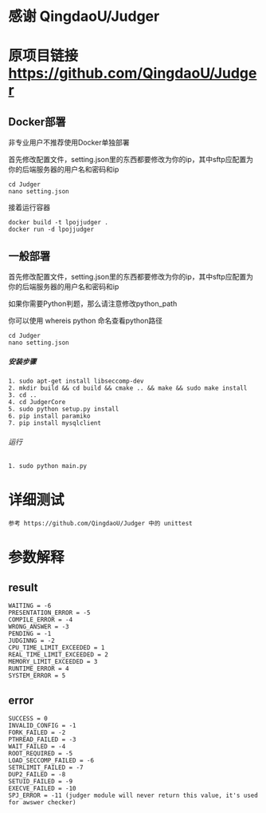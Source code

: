 
# 感谢 QingdaoU/Judger

# 原项目链接 https://github.com/QingdaoU/Judger


## Docker部署
非专业用户不推荐使用Docker单独部署

首先修改配置文件，setting.json里的东西都要修改为你的ip，其中sftp应配置为你的后端服务器的用户名和密码和ip
``` 
cd Judger
nano setting.json
```
接着运行容器
```
docker build -t lpojjudger .
docker run -d lpojjudger
```

## 一般部署

首先修改配置文件，setting.json里的东西都要修改为你的ip，其中sftp应配置为你的后端服务器的用户名和密码和ip

如果你需要Python判题，那么请注意修改python_path 

你可以使用 whereis python 命名查看python路径


``` 
cd Judger
nano setting.json
```

##### 安装步骤
    1. sudo apt-get install libseccomp-dev
    2. mkdir build && cd build && cmake .. && make && sudo make install
    3. cd ..
    4. cd JudgerCore
    5. sudo python setup.py install
    6. pip install paramiko
    7. pip install mysqlclient

###### 运行
    1. sudo python main.py

# 详细测试
    参考 https://github.com/QingdaoU/Judger 中的 unittest

# 参数解释

## result 
    WAITING = -6
    PRESENTATION_ERROR = -5
    COMPILE_ERROR = -4
    WRONG_ANSWER = -3
    PENDING = -1
    JUDGINNG = -2
    CPU_TIME_LIMIT_EXCEEDED = 1
    REAL_TIME_LIMIT_EXCEEDED = 2
    MEMORY_LIMIT_EXCEEDED = 3
    RUNTIME_ERROR = 4
    SYSTEM_ERROR = 5

## error 
    SUCCESS = 0
    INVALID_CONFIG = -1
    FORK_FAILED = -2
    PTHREAD_FAILED = -3
    WAIT_FAILED = -4
    ROOT_REQUIRED = -5
    LOAD_SECCOMP_FAILED = -6
    SETRLIMIT_FAILED = -7
    DUP2_FAILED = -8
    SETUID_FAILED = -9
    EXECVE_FAILED = -10
    SPJ_ERROR = -11 (judger module will never return this value, it's used for awswer checker)